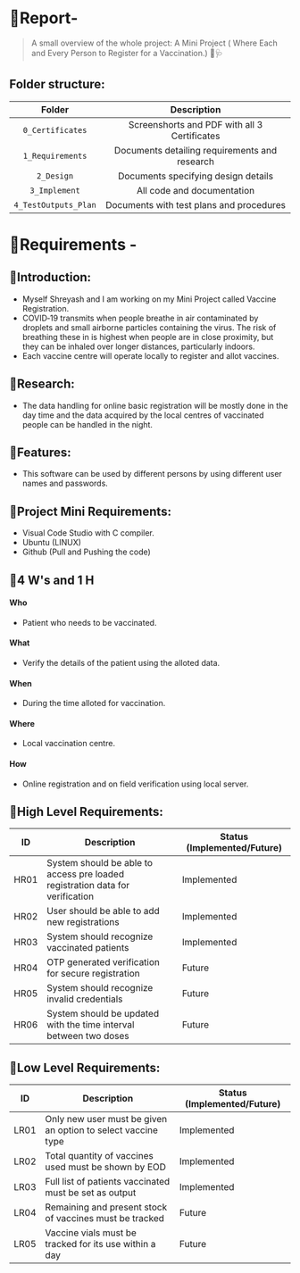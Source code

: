 # 📒Report-

> A small overview of the whole project:
> A Mini Project ( Where Each and Every Person to Register for a Vaccination.) 💊🩺

## Folder structure:

| Folder | Description |
| :---: | :---: |
| `0_Certificates` | Screenshorts and PDF with all 3 Certificates|
| `1_Requirements` | Documents detailing requirements and research |
| `2_Design` | Documents specifying design details |
| `3_Implement` | All code and documentation |
| `4_TestOutputs_Plan` | Documents with test plans and procedures |


# 🔰Requirements -

## 🔳Introduction:

 - Myself Shreyash and I am working on my Mini Project called Vaccine Registration.
 - COVID‑19 transmits when people breathe in air contaminated by droplets and small airborne particles containing the virus. The risk of breathing these in is highest when people are in close proximity, but they can be inhaled over longer distances, particularly indoors. 
 - Each vaccine centre will operate locally to register and allot vaccines.

## 🔳Research:
 - The data handling for online basic registration will be mostly done in the day time and the data acquired by the local centres of vaccinated people can be handled in the night.

## 🔳Features:
- This software can be used by different persons by using different user names and passwords.

## 🔳Project Mini Requirements:
- Visual Code Studio with C compiler.
- Ubuntu (LINUX)
- Github (Pull and Pushing the code)

## 🔆4 W's and 1 H

#### Who
- Patient who needs to be vaccinated.
#### What
- Verify the details of the patient using the alloted data.
#### When
- During the time alloted for vaccination.
#### Where
- Local vaccination centre.
#### How
- Online registration and on field verification using local server.

## 🎯High Level Requirements:

| ID | Description | Status (Implemented/Future) |
| --- | --- | --- |
| HR01 | System should be able to access pre loaded registration data for verification | Implemented |
| HR02 | User should be able to add new registrations | Implemented |
| HR03 | System should recognize vaccinated patients | Implemented |
| HR04 | OTP generated verification for secure registration | Future |
| HR05 | System should recognize invalid credentials | Future |
| HR06 | System should be updated with the time interval between two doses | Future | 


## 🎯Low Level Requirements:

| ID | Description | Status (Implemented/Future) |
| --- | --- | --- |
| LR01 | Only new user must be given an option to select vaccine type | Implemented |
| LR02 | Total quantity of vaccines used must be shown by EOD | Implemented |
| LR03 | Full list of patients vaccinated must be set as output | Implemented |
| LR04 | Remaining and present stock of vaccines must be tracked | Future |
| LR05 | Vaccine vials must be tracked for its use within a day | Future |
